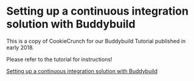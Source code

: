 # Setting up a continuous integration solution with Buddybuild

This is a copy of CookieCrunch for our Buddybuild Tutorial published in early 2018.

Please refer to the tutorial for instructions!

[Setting up a continuous integration solution with Buddybuild](https://www.raywenderlich.com/181142/continuous-integrationon-with-buddybuild)


